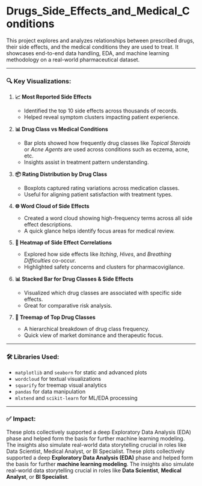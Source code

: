 # Drugs_Side_Effects_and_Medical_Conditions
This project explores and analyzes relationships between prescribed drugs, their side effects, and the medical conditions they are used to treat. It showcases end-to-end data handling, EDA, and machine learning methodology on a real-world pharmaceutical dataset.

---

### 🔍 Key Visualizations:

1. **📈 Most Reported Side Effects**

   * Identified the top 10 side effects across thousands of records.
   * Helped reveal symptom clusters impacting patient experience.

2. **📊 Drug Class vs Medical Conditions**

   * Bar plots showed how frequently drug classes like *Topical Steroids* or *Acne Agents* are used across conditions such as eczema, acne, etc.
   * Insights assist in treatment pattern understanding.

3. **📦 Rating Distribution by Drug Class**

   * Boxplots captured rating variations across medication classes.
   * Useful for aligning patient satisfaction with treatment types.

4. **🌐 Word Cloud of Side Effects**

   * Created a word cloud showing high-frequency terms across all side effect descriptions.
   * A quick glance helps identify focus areas for medical review.

5. **🧊 Heatmap of Side Effect Correlations**

   * Explored how side effects like *Itching*, *Hives*, and *Breathing Difficulties* co-occur.
   * Highlighted safety concerns and clusters for pharmacovigilance.

6. **📊 Stacked Bar for Drug Classes & Side Effects**

   * Visualized which drug classes are associated with specific side effects.
   * Great for comparative risk analysis.

7. **🧩 Treemap of Top Drug Classes**

   * A hierarchical breakdown of drug class frequency.
   * Quick view of market dominance and therapeutic focus.

---

### 🛠️ Libraries Used:

* `matplotlib` and `seaborn` for static and advanced plots
* `wordcloud` for textual visualizations
* `squarify` for treemap visual analytics
* `pandas` for data manipulation
* `mlxtend` and `scikit-learn` for ML/EDA processing

---

### ✅ Impact:
These plots collectively supported a deep Exploratory Data Analysis (EDA) phase and helped form the basis for further machine learning modeling. The insights also simulate real-world data storytelling crucial in roles like Data Scientist, Medical Analyst, or BI Specialist.
These plots collectively supported a deep **Exploratory Data Analysis (EDA)** phase and helped form the basis for further **machine learning modeling**. The insights also simulate real-world data storytelling crucial in roles like **Data Scientist**, **Medical Analyst**, or **BI Specialist**.


